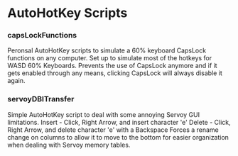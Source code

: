 # AutoHotKey Scripts
<h3>capsLockFunctions</h3>
Peronsal AutoHotKey scripts to simulate a 60% keyboard CapsLock functions on any computer. Set up to simulate most of the hotkeys for WASD 60% Keyboards.
Prevents the use of CapsLock anymore and if it gets enabled through any means, clicking CapsLock will always disable it again. 

<h3>servoyDBITransfer</h3>
Simple AutoHotKey script to deal with some annoying Servoy GUI limitations.
Insert - Click, Right Arrow, and insert character 'e'
Delete - Click, Right Arrow, and delete character 'e' with a Backspace
Forces a rename change on columns to allow it to move to the bottom for easier organization when dealing with Servoy memory tables.
